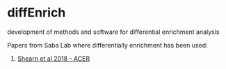 # diffEnrich
development of methods and software for differential enrichment analysis

Papers from Saba Lab where differentially enrichment has been used:
1. [Shearn et al 2018 - ACER](https://onlinelibrary.wiley.com/doi/full/10.1111/acer.13766)
